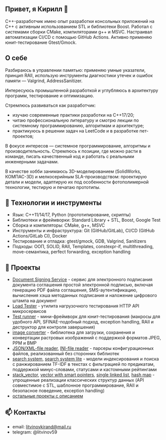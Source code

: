 ## Привет, я Кирилл 👋
С++-разработчик имею опыт разработки консольных приложений на C++ с активным использованием STL и библиотеки Boost. Работал с системами сборки CMake, компиляторами g++ и MSVC. Настраивал автоматизации CI/CD с помощью GitHub Actions. Активно применяю
юнит-тестирование Gtest/Gmock.

## О себе
Разбираюсь в управлении памятью: применяю умные указатели, принцип RAII, использую инструменты диагностики утечек и ошибок памяти — Valgrind, AddressSanitizer.

Интересуюсь промышленной разработкой и углубляюсь в архитектуру программ, тестирование и оптимизацию.

Стремлюсь развиваться как разработчик:
- изучаю современные практики разработки на C++17/20;
- читаю профессиональную литературу и смотрю лекции по системному программированию, алгоритмам и архитектуре;
- практикуюсь в решении задач на LeetCode и в разработке пет-проектов;

В фокусе интересов — системное программирование, алгоритмы и производительность. Стремлюсь к позиции, где можно расти в команде, писать качественный код и работать с реальными инженерными задачами.

В качестве хобби занимаюсь 3D-моделированием (SolidWorks, КОМПАС-3D) и мелкосерийным SLA-производством: проектирую детали и модели, адаптирую их под особенности фотополимерной технологии, тестирую и печатаю прототипы. 

## 🧰 Технологии и инструменты
- Язык: C++11/14/17, Python (прототипирование, скрипты)
- Библиотеки и фреймворки: Standard Library + STL, Boost, Google Test
- Сборка и компиляторы: CMake, g++, MSVC
- Инструменты и инфраструктура: Git (GitHub/GitLab), CI/CD (GitHub Actions/GitLab CI), Docker
- Тестирование и отладка: gtest/gmock, GDB, Valgrind, Sanitizers
- Подходы: ООП, SOLID, RAII, Templates, constexpr-if, multithreading, move-семантика, perfect forwarding, exception handling

## 📌 Проекты
- [Document Signing Service](https://github.com/litvinov99/document-signing-service) - сервис для электронного подписания документа соглашения простой электронной подписью, включая генерацию PDF файла соглашения, SMS-аутентификацию, вычисления хэша методанных подписания и наложение цифрового штампа на документ
- [Load Tester](https://github.com/litvinov99/load_tester) - утилита нагрузочного тестирования HTTP API микросервисов
- [Test runner](https://github.com/litvinov99/mini-projects/tree/main/test%20runner) - мини-фреймворк для юнит-тестирования
(макросы для удобного API, SFINAE-подобный подход, exception handling, RAII и деструктор для контроля завершения)
- [image converter](https://github.com/litvinov99/mini-projects/tree/main/image%20converter) - библиотека для загрузки, сохранения и конвертации растровых изображений с поддержкой форматов JPEG, PPM и BMP
- [JSON/XML-file reader](https://github.com/litvinov99/mini-projects/tree/main/simple%20JSON%2C%20XML-file%20reader), 
[INI-file reader](https://github.com/litvinov99/mini-projects/tree/main/simple%20INI-file%20reader) - парсеры конфигурационных файлов, реализованный без сторонних библиотек
- [search system](https://github.com/litvinov99/mini-projects/tree/main/search%20server), 
[search system lite](https://github.com/litvinov99/mini-projects/tree/main/search%20server%20lite) - модели индексирования и поиска с ранжированием TF-IDF в текстах с фильтрацией по предикатам, поддержкой минус-словами, статусами и кастомными рейтингами
- [stack_vector](https://github.com/litvinov99/mini-projects/blob/main/stack%20vector/stack_vector.h "реализация ограниченного вектора без динамического выделения памяти"), 
[vector with smart pointers](https://github.com/litvinov99/mini-projects/blob/main/simple%20vector%20more%20complicated%20version/raw_memory.h), 
[single linked list](https://github.com/litvinov99/mini-projects/blob/main/single%20linked%20list/single-linked-list.h), 
[hash map](https://github.com/litvinov99/mini-projects/blob/main/hash%20table%20class/main.cpp) - упрощенные реализации классических структур данных
(API совместимое с STL, шаблонное программирование, RAII и безопасное поведение, exception handling)
- [остальные проекты с описанием](https://github.com/litvinov99/mini-projects)

## 📫 Контакты
- email: litvinovkirand@mail.ru
- telegram: @litvinov59

<!--
**litvinov99/litvinov99** is a ✨ _special_ ✨ repository because its `README.md` (this file) appears on your GitHub profile.

Here are some ideas to get you started:

- 🔭 I’m currently working on ...
- 🌱 I’m currently learning ...
- 👯 I’m looking to collaborate on ...
- 🤔 I’m looking for help with ...
- 💬 Ask me about ...
- 📫 How to reach me: ...
- 😄 Pronouns: ...
- ⚡ Fun fact: ...
-->
